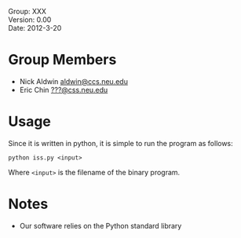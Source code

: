 Group:    XXX  
Version:  0.00  
Date:     2012-3-20  

Group Members
=============
 - Nick Aldwin <aldwin@ccs.neu.edu>
 - Eric Chin <???@css.neu.edu>

Usage
=====
Since it is written in python, it is simple to run the program as follows:

    python iss.py <input>

Where `<input>` is the filename of the binary program.

Notes
=====
 - Our software relies on the Python standard library
